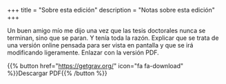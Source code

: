 +++
title = "Sobre esta edición"
description = "Notas sobre esta edición"
+++


Un buen amigo mío me dijo una vez que las tesis doctorales nunca se terminan, sino que se paran. Y tenía toda la razón.
Explicar que se trata de una versión online pensada para ser vista en pantalla y que se irá modificando ligeramente.
Enlazar con la versión PDF.

{{% button href="https://getgrav.org/" icon="fa fa-download" %}}Descargar PDF{{% /button %}}
